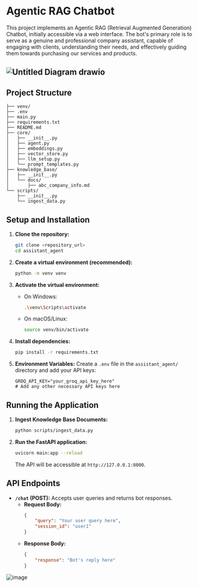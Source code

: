 # Agentic RAG Chatbot

This project implements an Agentic RAG (Retrieval Augmented Generation) Chatbot, initially accessible via a web interface. The bot's primary role is to serve as a genuine and professional company assistant, capable of engaging with clients, understanding their needs, and effectively guiding them towards purchasing our services and products.

## ![Untitled Diagram drawio](https://github.com/user-attachments/assets/6bf29358-d947-4904-acda-d2d072ffa83f)

## Project Structure

```
├── venv/
├── .env
├── main.py
├── requirements.txt
├── README.md
├── core/
│   ├── __init__.py
│   ├── agent.py
│   ├── embeddings.py
│   ├── vector_store.py
│   ├── llm_setup.py
│   └── prompt_templates.py
├── knowledge_base/
│   ├── __init__.py
│   └── docs/
│       ├── abc_company_info.md
└── scripts/
    ├── __init__.py
    └── ingest_data.py
```

## Setup and Installation

1.  **Clone the repository:**
    ```bash
    git clone <repository_url>
    cd assistant_agent
    ```

2.  **Create a virtual environment (recommended):**
    ```bash
    python -m venv venv
    ```

3.  **Activate the virtual environment:**
    *   On Windows:
        ```bash
        .\venv\Scripts\activate
        ```
    *   On macOS/Linux:
        ```bash
        source venv/bin/activate
        ```

4.  **Install dependencies:**
    ```bash
    pip install -r requirements.txt
    ```

5.  **Environment Variables:**
    Create a `.env` file in the `assistant_agent/` directory and add your API keys:
    ```
    GROQ_API_KEY="your_groq_api_key_here"
    # Add any other necessary API keys here
    ```

## Running the Application

1.  **Ingest Knowledge Base Documents:**
    ```bash
    python scripts/ingest_data.py
    ```

2.  **Run the FastAPI application:**
    ```bash
    uvicorn main:app --reload
    ```

    The API will be accessible at `http://127.0.0.1:8000`.

## API Endpoints

*   **`/chat` (POST):** Accepts user queries and returns bot responses.
    *   **Request Body:**
        ```json
        {
            "query": "Your user query here",
            "session_id": "user1"
        }
        ```
    *   **Response Body:**
        ```json
        {
            "response": "Bot's reply here"
        }
        ```

![image](https://github.com/user-attachments/assets/82f59fab-fded-435f-8942-269ca8dbe58f)

